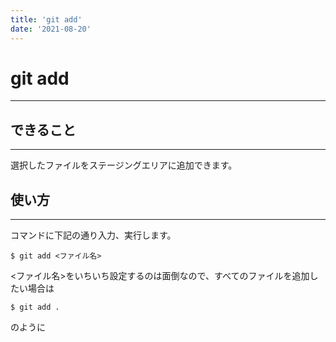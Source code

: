 ```yaml
---
title: 'git add'
date: '2021-08-20'
---
```


# git add
---

## できること
---

選択したファイルをステージングエリアに追加できます。

## 使い方
---

コマンドに下記の通り入力、実行します。

    $ git add <ファイル名>

<ファイル名>をいちいち設定するのは面倒なので、すべてのファイルを追加したい場合は

    $ git add .

のように